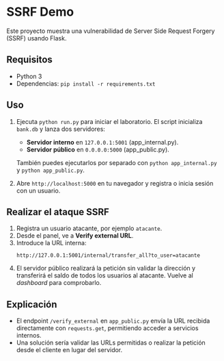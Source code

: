 # SSRF Demo

Este proyecto muestra una vulnerabilidad de Server Side Request Forgery (SSRF) usando Flask.

## Requisitos
- Python 3
- Dependencias: `pip install -r requirements.txt`

## Uso
1. Ejecuta `python run.py` para iniciar el laboratorio. El script inicializa `bank.db` y lanza dos servidores:
   - **Servidor interno** en `127.0.0.1:5001` (app_internal.py).
   - **Servidor público** en `0.0.0.0:5000` (app_public.py).
   
   También puedes ejecutarlos por separado con `python app_internal.py` y `python app_public.py`.
2. Abre `http://localhost:5000` en tu navegador y registra o inicia sesión con un usuario.

## Realizar el ataque SSRF
1. Registra un usuario atacante, por ejemplo `atacante`.
2. Desde el panel, ve a **Verify external URL**.
3. Introduce la URL interna:
   ```
   http://127.0.0.1:5001/internal/transfer_all?to_user=atacante
   ```
4. El servidor público realizará la petición sin validar la dirección y transferirá el saldo de todos los usuarios al atacante. Vuelve al *dashboard* para comprobarlo.

## Explicación
- El endpoint `/verify_external` en `app_public.py` envía la URL recibida directamente con `requests.get`, permitiendo acceder a servicios internos.
- Una solución sería validar las URLs permitidas o realizar la petición desde el cliente en lugar del servidor.

